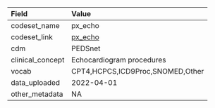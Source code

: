 |Field            |Value                            |
|:----------------|:--------------------------------|
|codeset_name     |px_echo                          |
|codeset_link     |[px_echo](https://github.com/PEDSnet/Variable-Dictionary/blob/main/procedure/px_echo.csv)|
|cdm              |PEDSnet                          |
|clinical_concept |Echocardiogram procedures        |
|vocab            |CPT4,HCPCS,ICD9Proc,SNOMED,Other |
|data_uploaded    |2022-04-01                       |
|other_metadata   |NA                               |
